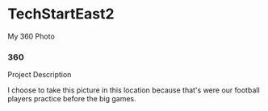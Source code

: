 # TechStartEast2
My 360 Photo

### 360

<script src='//vizor.io/static/scripts/vizor-360-embed.js' data-vizorurl='//vizor.io/embed/kalebdumas19/my360-photo'></script>

Project Description 

I choose to take this picture in this location because that's were our football players practice before the big games. 
